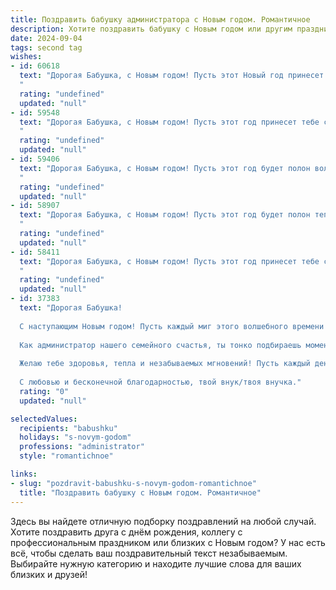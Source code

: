 ```yaml
---
title: Поздравить бабушку администратора с Новым годом. Романтичное
description: Хотите поздравить бабушку с Новым годом или другим праздником? Наш ИИ создаст незабываемое поздравление, а вы обязательно выделитесь среди других.  
date: 2024-09-04
tags: second tag
wishes:
- id: 60618
  text: "Дорогая Бабушка, с Новым годом! Пусть этот Новый год принесет тебе тепло, уют, любовь и бесконечное счастье. Твой труд администратора, который ты так самоотверженно отдаешь, заслуживает восхищения и уважения. Желаю тебе крепкого здоровья, ярких моментов и бесконечного вдохновения!
  "
  rating: "undefined"
  updated: "null"
- id: 59548
  text: "Дорогая Бабушка, с Новым годом! Пусть этот год принесет тебе столько же тепла, радости и любви, сколько ты даришь своим близким. Пусть каждая минута будет наполнена волшебством, а настроение всегда будет праздничным. Желаю тебе крепкого здоровья, добрых новостей и исполнения всех самых сокровенных желаний. С Новым годом, любимая!
  "
  rating: "undefined"
  updated: "null"
- id: 59406
  text: "Дорогая Бабушка, с Новым годом! Пусть этот год будет полон волшебства,  как блеск снежинок под луной, и  любви,  как сияние  новогодних огней.  Пусть  каждый  день  будет  наполнен  радостью  и  счастьем,  а  твои  глаза  всегда  светятся  от  любви  и  тепла.  Счастья  тебе,  здоровья  и  всего  самого  лучшего!
  "
  rating: "undefined"
  updated: "null"
- id: 58907
  text: "Дорогая Бабушка, с Новым годом! Пусть этот год будет полон тепла, радости и светлых воспоминаний, как новогодняя елка, украшенная любимыми игрушками. Пусть каждый день будет полон любви, заботы и душевного покоя, как уютный зимний вечер в окружении близких людей.
  "
  rating: "undefined"
  updated: "null"
- id: 58411
  text: "Дорогая Бабушка, с Новым годом! Пусть этот год принесет тебе столько же тепла и любви, сколько ты даришь нам всегда. Ты — наша опора, наш уютный дом, и твой администраторский талант  — это просто волшебство. Желаю тебе крепкого здоровья, ярких впечатлений и, конечно, исполнения самых сокровенных желаний!
  "
  rating: "undefined"
  updated: "null"
- id: 37383
  text: "Дорогая Бабушка!
  
  С наступающим Новым годом! Пусть каждый миг этого волшебного времени приносит радость и счастье в твой дом. Ты — как светлая звезда, освещающая наши сердца своим теплом и заботой.
  
  Как администратор нашего семейного счастья, ты тонко подбираешь моменты, когда все мы собираемся вместе, создавая атмосферу любви и уюта. Пусть в новом году твоя жизнь будет заполнена такими же яркими и радостными моментами, а все переживания останутся в прошлом.
  
  Желаю тебе здоровья, тепла и незабываемых мгновений! Пусть каждый день нового года будет как новая страница, полная нежности и романтики, а все мечты сбываются.
  
  С любовью и бесконечной благодарностью, твой внук/твоя внучка."
  rating: "0"
  updated: "null"

selectedValues:
  recipients: "babushku"
  holidays: "s-novym-godom"
  professions: "administrator"
  style: "romantichnoe"

links:
- slug: "pozdravit-babushku-s-novym-godom-romantichnoe"
  title: "Поздравить бабушку с Новым годом. Романтичное"
---
```


Здесь вы найдете отличную подборку поздравлений на любой случай. 
Хотите поздравить друга с днём рождения, коллегу с профессиональным праздником или близких с Новым годом? У нас есть всё, чтобы сделать ваш поздравительный текст незабываемым. Выбирайте нужную категорию и находите лучшие слова для ваших близких и друзей!
